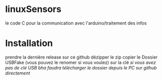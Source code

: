 
# linuxSensors
le code C pour la communication avec l'arduino/traitement des infos 
# Installation
prendre la dernière release sur ce github
dézipper le zip 
copier le Dossier USBFake (vous pouvez le renomer si vous voulez) sur la clé 
*si vous avez pas de clé USB bha faudra télécharger le dossier depuis le PC sur github directement*

<!--stackedit_data:
eyJoaXN0b3J5IjpbMTAzNjI4OTA3OCw5OTE1MzM1NzUsLTE3MD
IxMDg3ODRdfQ==
-->
